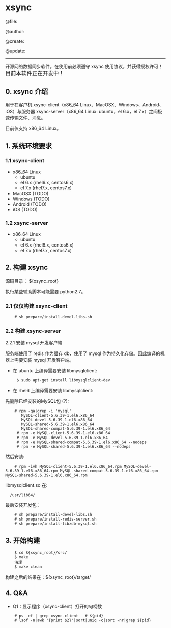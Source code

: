 # xsync


@file:

@author:

@create:

@update:

--------

开源网络数据同步软件。在使用前必须遵守 xsync 使用协议，并获得授权许可！
<big>目前本软件正在开发中！</big>


## 0. xsync 介绍

用于在客户机 xsync-client（x86_64 Linux、MacOSX、Windows、Android、iOS）与服务器 xsync-server（x86_64 Linux: ubuntu，el 6.x，el 7.x）之间极速传输文件、消息。

目前仅支持 x86_64 Linux。

## 1. 系统环境要求

### 1.1 xsync-client

- x86_64 Linux
    - ubuntu
    - el 6.x (rhel6.x, centos6.x)
    - el 7.x (rhel7.x, centos7.x)
- MacOSX (TODO)
- Windows (TODO)
- Android (TODO)
- iOS (TODO)

### 1.2 xsync-server

- x86_64 Linux
    - ubuntu
    - el 6.x (rhel6.x, centos6.x)
    - el 7.x (rhel7.x, centos7.x)

## 2. 构建 xsync

源码目录： ${xsync_root}

执行某些辅助脚本可能需要 python2.7。


### 2.1 仅仅构建 xsync-client

```
    # sh prepare/install-devel-libs.sh
```

### 2.2 构建 xsync-server

2.2.1 安装 mysql 开发客户端

服务端使用了 redis 作为缓存 db，使用了 mysql 作为持久化存储。因此编译的机器上需要安装 mysql 开发客户端。

- 在 ubuntu 上编译需要安装 libmysqlclient:
```
     $ sudo apt-get install libmysqlclient-dev
```

- 在 rhel6 上编译需要安装 libmysqlclient:

先删除已经安装的MySQL包 (?):
```
    # rpm -qa|grep -i 'mysql'
       MySQL-client-5.6.39-1.el6.x86_64
       MySQL-devel-5.6.39-1.el6.x86_64
       MySQL-shared-5.6.39-1.el6.x86_64
       MySQL-shared-compat-5.6.39-1.el6.x86_64
     # rpm -e MySQL-client-5.6.39-1.el6.x86_64
     # rpm -e MySQL-devel-5.6.39-1.el6.x86_64
     # rpm -e MySQL-shared-compat-5.6.39-1.el6.x86_64 --nodeps
     # rpm -e MySQL-shared-5.6.39-1.el6.x86_64 --nodeps
```

然后安装:
```
    # rpm -ivh MySQL-client-5.6.39-1.el6.x86_64.rpm MySQL-devel-5.6.39-1.el6.x86_64.rpm MySQL-shared-compat-5.6.39-1.el6.x86_64.rpm MySQL-shared-5.6.39-1.el6.x86_64.rpm
```

libmysqlclient.so 在:

      /usr/lib64/

最后安装开发包：


```
    # sh prepare/install-devel-libs.sh
    # sh prepare/install-redis-server.sh
    # sh prepare/install-libzdb-mysql.sh
```

## 3. 开始构建

```
    $ cd ${xsync_root}/src/
    $ make
    清理
    $ make clean
```

构建之后的结果在：${xsync_root}/target/


## 4. Q&A

- Q1：显示程序（xsync-client）打开的句柄数

```
    # ps -ef | grep xsync-client   # ${pid}
    # lsof -n|awk '{print $2}'|sort|uniq -c|sort -nr|grep ${pid}
```
